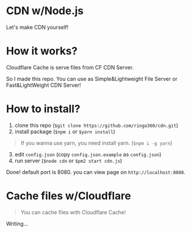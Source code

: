 # CDN w/Node.js
Let's make CDN yourself!

# How it works?
Cloudflare Cache is serve files from CF CDN Server.

So I made this repo. You can use as Simple&Lightweight File Server or Fast&LightWeight CDN Server!

# How to install?
1. clone this repo (`$git clone https://github.com/ringo360/cdn.git`)
2. install package (`$npm i` or `$yarn install`)
> If you wanna use yarn, you need install yarn. (`$npm i -g yarn`)
3. edit `config.json` (copy `config.json.example` as `config.json`)
4. run server (`$node cdn` or `$pm2 start cdn.js`)

Done! default port is 8080. you can view page on `http://localhost:8080`.

# Cache files w/Cloudflare
> You can cache files with Cloudflare Cache!

Writing...
